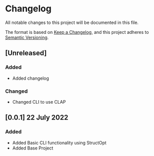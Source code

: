 <!--Markdownlint Rules-->
<!-- markdownlint-disable no-duplicate-header-->

# Changelog

All notable changes to this project will be documented in this file.

The format is based on [Keep a Changelog](https://keepachangelog.com/en/1.0.0/),
and this project adheres to [Semantic Versioning](https://semver.org/spec/v2.0.0.html).

## [Unreleased]

### Added

- Added changelog

### Changed

- Changed CLI to use CLAP

## [0.0.1] 22 July 2022

### Added

- Added Basic CLI functionality using StructOpt
- Added Base Project

